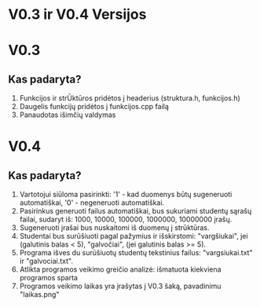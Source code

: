 # V0.3 ir V0.4 Versijos

# V0.3
## Kas padaryta?
1. Funkcijos ir strŪktūros pridėtos į headerius (struktura.h, funkcijos.h)
2. Daugelis funkcijų pridėtos į funkcijos.cpp failą
3. Panaudotas išimčių valdymas
# V0.4
## Kas padaryta?
1. Vartotojui siūloma pasirinkti: '1' - kad duomenys būtų sugeneruoti automatiškai, '0' - negeneruoti automatiškai.
2. Pasirinkus generuoti failus automatiškai, bus sukuriami studentų sąrašų failai, sudaryt iš: 1000, 10000, 100000, 1000000, 10000000 įrašų.
3. Sugeneruoti įrašai bus nuskaitomi iš duomenų į strūktūras.
4. Studentai bus surūšiuoti pagal pažymius ir išskirstomi: "vargšiukai",  jei (galutinis balas < 5), "galvočiai", (jei galutinis balas >= 5).
5. Programa išves du surūšiuotų studentų tekstinius failus: "vargsiukai.txt" ir "galvociai.txt".
6. Atlikta programos veikimo greičio analizė: išmatuota kiekviena programos sparta
7. Programos veikimo laikas yra įrašytas į V0.3 šaką, pavadinimu "laikas.png"
